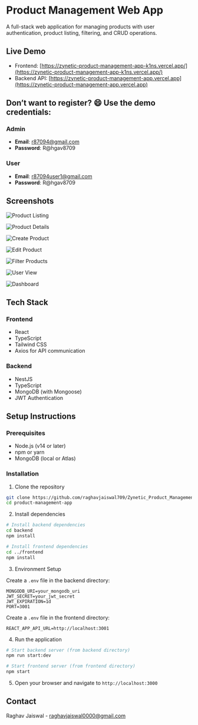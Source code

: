 
# Product Management Web App

A full-stack web application for managing products with user authentication, product listing, filtering, and CRUD operations.

## Live Demo

- Frontend: [https://zynetic-product-management-app-k1ns.vercel.app/](https://zynetic-product-management-app-k1ns.vercel.app/)
- Backend API: [https://zynetic-product-management-app.vercel.app](https://zynetic-product-management-app.vercel.app)

## Don’t want to register? 😄 Use the demo credentials:

### Admin
- **Email**: r87094@gmail.com  
- **Password**: R@hgav8709

### User
- **Email**: r87094user1@gmail.com  
- **Password**: R@hgav8709

## Screenshots

  
![Product Listing](https://ik.imagekit.io/b8csj3eex/images/Screenshot%202025-04-09%20184633.png?updatedAt=1744204724895)

 
![Product Details](https://ik.imagekit.io/b8csj3eex/images/Screenshot%202025-04-09%20184729.png?updatedAt=1744204724310)

 
![Create Product](https://ik.imagekit.io/b8csj3eex/images/Screenshot%202025-04-09%20185913.png?updatedAt=1744205420697)


 
![Edit Product](https://ik.imagekit.io/b8csj3eex/images/Screenshot%202025-04-09%20185957.png?updatedAt=1744205419383)

  
![Filter Products](https://ik.imagekit.io/b8csj3eex/images/Screenshot%202025-04-09%20184801.png?updatedAt=1744204723544)

![User View](https://ik.imagekit.io/b8csj3eex/images/Screenshot%202025-04-09%20184641.png?updatedAt=1744204723552)

![Dashboard](https://ik.imagekit.io/b8csj3eex/images/Screenshot%202025-04-09%20190435.png?updatedAt=1744205701825)

## Tech Stack

### Frontend

- React
- TypeScript
- Tailwind CSS
- Axios for API communication

### Backend

- NestJS
- TypeScript
- MongoDB (with Mongoose)
- JWT Authentication

## Setup Instructions

### Prerequisites

- Node.js (v14 or later)
- npm or yarn
- MongoDB (local or Atlas)

### Installation

1. Clone the repository

```bash
git clone https://github.com/raghavjaiswal709/Zynetic_Product_Management_App.git
cd product-management-app
```

2. Install dependencies

```bash
# Install backend dependencies
cd backend
npm install

# Install frontend dependencies
cd ../frontend
npm install
```

3. Environment Setup

Create a `.env` file in the backend directory:

```
MONGODB_URI=your_mongodb_uri
JWT_SECRET=your_jwt_secret
JWT_EXPIRATION=1d
PORT=3001
```

Create a `.env` file in the frontend directory:

```
REACT_APP_API_URL=http://localhost:3001
```

4. Run the application

```bash
# Start backend server (from backend directory)
npm run start:dev

# Start frontend server (from frontend directory)
npm start
```

5. Open your browser and navigate to `http://localhost:3000`



## Contact

Raghav Jaiswal - raghavjaiswal0000@gmail.com
